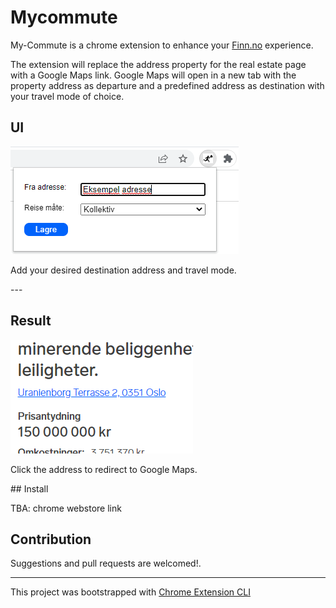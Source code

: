 # Mycommute

My-Commute is a chrome extension to enhance your <a href="https://www.finn.no/" target="_blank" rel="noopener">Finn.no</a> experience.

The extension will replace the address property for the real estate page with a Google Maps link. Google Maps will open in a new tab with the property address as departure and a predefined address as destination with your travel mode of choice.

## UI
<img src="/assets/ui.png" alt="user-interface" />
<p>Add your desired destination address and travel mode.</p>
--- 

## Result
<img src="/assets/ui-text.png" alt="user-interface" />
<p>Click the address to redirect to Google Maps. </p>
## Install

TBA: chrome webstore link

## Contribution

Suggestions and pull requests are welcomed!.

---

This project was bootstrapped with [Chrome Extension CLI](https://github.com/dutiyesh/chrome-extension-cli)

